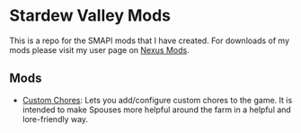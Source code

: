 # Stardew Valley Mods

This is a repo for the SMAPI mods that I have created. For downloads of my mods please visit my user page on [Nexus Mods](https://www.nexusmods.com/stardewvalley/users/1643034?tab=user+files).

## Mods

* [Custom Chores](./CustomChores): Lets you add/configure custom chores to the game. It is intended to make Spouses more helpful around the farm in a helpful and lore-friendly way.
